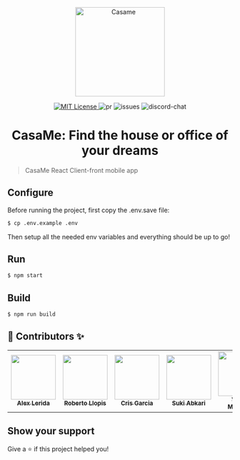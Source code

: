 <p align="center" >
  <img src="https://github.com/Property-Search-Engine/client-facing-server/blob/main/docs/images/logo.png" title="Casame" width="200">
</p>

<p align="center">
  <a href="./LICENSE" target="_blank">
    <img alt="MIT License" src="https://img.shields.io/github/license/Property-Search-Engine/client-front" />
  </a>
  <img alt="pr" src="https://img.shields.io/github/issues-pr/Property-Search-Engine/client-front" />
  <img alt="issues" src="https://img.shields.io/github/issues/Property-Search-Engine/client-front" />
  <img alt="discord-chat" src="https://img.shields.io/discord/803927161806520340?logo=discord" />
</p>

<h1 align="center">CasaMe: Find the house or office of your dreams</h1>

> CasaMe React Client-front mobile app

## Configure

Before running the project, first copy the .env.save file:

```bash
$ cp .env.example .env
```

Then setup all the needed env variables and everything should be up to go!

## Run

```bash
$ npm start
```

## Build

```bash
$ npm run build
```

## 👤 Contributors ✨

<table>
<tr>
<td align="center"><a href="https://github.com/xlerida"><img src="https://avatars.githubusercontent.com/u/65079206?s=400&u=a9bacbfb847cda01818703c3f26a2d59f9d470f5&v=4" width="100" alt=""/><br /><sub><b>Alex Lerida</b></sub></a></td>
<td align="center"><a href="https://github.com/RobertoLlopis"><img src="https://avatars.githubusercontent.com/u/55133056?s=400&u=8da822532d35e3e49812f1e118b2568462352856&v=4" width="100" alt=""/><br /><sub><b>Roberto Llopis</b></sub></a></td>
<td align="center"><a href="https://github.com/CrisGarciaM"><img src="https://avatars.githubusercontent.com/u/60959942?s=400&u=9e4ceb1bb4863f356c8099d702765346aaaf5690&v=4" width="100" alt=""/><br /><sub><b>Cris Garcia</b></sub></a></td>
<td align="center"><a href="https://github.com/suki-abkari"><img src="https://avatars.githubusercontent.com/u/69718320?s=400&v=4" width="100" alt=""/><br /><sub><b>Suki Abkari</b></sub></a></td>
<td align="center"><a href="https://github.com/JasterV"><img src="https://avatars3.githubusercontent.com/u/49537445?v=4" width="100" alt=""/><br /><sub><b>Victor Martínez</b></sub></a></td>
<td align="center"><a href="https://github.com/devmxhv"><img src="https://avatars.githubusercontent.com/u/18093090?s=400&u=f1be9a47c65f930f7cb6948fe3a606fdac42c197&v=4" width="100" alt=""/><br /><sub><b>devmxhv</b></sub></a></td>
<td align="center"><a href="https://github.com/Damantino"><img src="https://avatars.githubusercontent.com/u/50982542?s=400&u=94fbe1218e4fb44f5443848c1a586a087dfc773f&v=4" width="100" alt=""/><br /><sub><b>Daniel García</b></sub></a></td>
</tr>

</table>

## Show your support

Give a ⭐️ if this project helped you!
